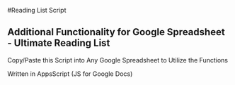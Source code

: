 #Reading List Script

## Additional Functionality for Google Spreadsheet - Ultimate Reading List

Copy/Paste this Script into Any Google Spreadsheet to Utilize the Functions

Written in AppsScript (JS for Google Docs)

